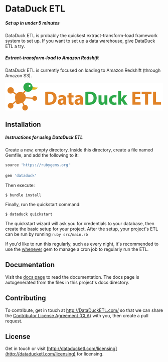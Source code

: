 # DataDuck ETL

##### Set up in under 5 minutes

DataDuck ETL is probably the quickest extract-transform-load framework system to set up. If you want to set up a data warehouse, give DataDuck ETL a try.

##### Extract-transform-load to Amazon Redshift

DataDuck ETL is currently focused on loading to Amazon Redshift (through Amazon S3).

![DataDuck ETL](static/logo.png "DataDuck ETL")

## Installation

##### Instructions for using DataDuck ETL

Create a new, empty directory. Inside this directory, create a file named Gemfile, and add the following to it:

```ruby
source 'https://rubygems.org'

gem 'dataduck'
```

Then execute:

    $ bundle install

Finally, run the quickstart command:

    $ dataduck quickstart

The quickstart wizard will ask you for credentials to your database, then create the basic setup for your project. After the setup, your project's ETL can be run by running `ruby src/main.rb`

If you'd like to run this regularly, such as every night, it's recommended to use the [whenever](https://github.com/javan/whenever) gem to manage a cron job to regularly run the ETL.

## Documentation

Visit the [docs page](http://dataducketl.com/docs/overview/welcome) to read the documentation. The docs page is autogenerated from the files in this project's docs directory.

## Contributing

To contribute, get in touch at http://DataDuckETL.com/ so that we can share the [Contributor License Agreement (CLA)](https://en.wikipedia.org/wiki/Contributor_License_Agreement) with you, then create a pull request.

## License

Get in touch or visit [http://dataducketl.com/licensing](http://dataducketl.com/licensing) for licensing.
